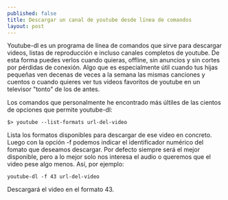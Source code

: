 ```yaml
---
published: false
title: Descargar un canal de youtube desde línea de comandos
layout: post
---
```

Youtube-dl es un programa de línea de comandos que sirve para descargar videos, listas de reproducción e incluso canales completos de youtube. De esta forma puedes verlos cuando quieras, offline, sin anuncios y sin cortes por pérdidas de conexión. Algo que es especialmente útil cuando tus hijas pequeñas ven decenas de veces a la semana las mismas canciones y cuentos o cuando quieres ver tus videos favoritos de youtube en un televisor "tonto" de los de antes.

Los comandos que personalmente he encontrado más últiles de las cientos de opciones que permite youtube-dl:

```shell
$> youtube --list-formats url-del-video
```
Lista los formatos disponibles para descargar de ese video en concreto. Luego con la opción -f podemos indicar el identificador numérico del fomato que deseamos descargar. Por defecto siempre será el mejor disponible, pero a lo mejor solo nos interesa el audio o queremos que el video pese algo menos. Así, por ejemplo:

```shell
youtube-dl -f 43 url-del-video
```
Descargará el video en el formato 43.

